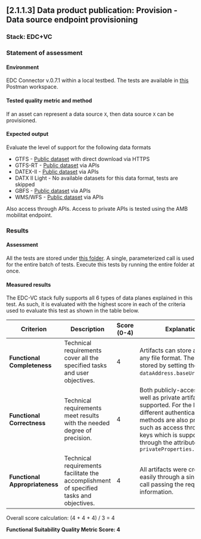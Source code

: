 ## [2.1.1.3] Data product publication: Provision - Data source endpoint provisioning
### Stack: EDC+VC

### Statement of assessment
#### Environment

EDC Connector v.0.7.1 within a local testbed.
The tests are available in [this](https://www.postman.com/i2cat-dev/workspace/deployemds) Postman workspace.

#### Tested quality metric and method
If an asset can represent a data source `X`, then data source `X` can be provisioned.

#### Expected output
Evaluate the level of support for the following data formats

- GTFS - [Public dataset](https://opendata-ajuntament.barcelona.cat/data/dataset/c46503e3-cec6-4032-894d-1063b7a365ee/resource/1c92542e-0346-4df5-9824-d7753ab02e33/download) with direct download via HTTPS
- GTFS-RT - [Public dataset](https://api.data.gov.my/gtfs-realtime/vehicle-position/ktmb/) via APIs
- DATEX-II - [Public dataset](https://opendata.emel.pt/cycling/biciparks?skip=1&limit=1) via APIs
- DATX II Light - No available datasets for this data format, tests are skipped
- GBFS - [Public dataset](https://opendata.emel.pt/cycling/biciparks?skip=1&limit=1) via APIs
- WMS/WFS - [Public dataset](https://openmaps.gov.bc.ca/geo/ows?SERVICE=WMS&REQUEST=GetCapabilities) via APIs

Also access through APIs.
Access to private APIs is tested using the AMB mobilitat endpoint.

### Results
#### Assessment

All the tests are stored under [this folder](https://www.postman.com/i2cat-dev/workspace/deployemds/folder/36812968-777cf599-0621-46a5-93c5-455aa7ae508c?action=share&source=copy-link&creator=36812968&ctx=documentation).
A single, parameterized call is used for the entire batch of tests.
Execute this tests by running the entire folder at once.

#### Measured results

The EDC-VC stack fully supports all 6 types of data planes explained in this test. As such, it is evaluated with the highest score in each of the criteria used to evaluate this test as shown in the table below.

| **Criterion**                | **Description**                                                                                     | **Score (0-4)** | **Explanation** |
|------------------------------|-----------------------------------------------------------------------------------------------------|-----------------|-------------|
| **Functional Completeness**   | Technical requirements cover all the specified tasks and user objectives.                          | 4               | Artifacts can store a URL to any file format. The URL is stored by setting the field `dataAddress.baseUrl`. |
| **Functional Correctness**    | Technical requirements meet results with the needed degree of precision.                           | 4               | Both publicly-accessible as well as private artifacts are supported. For the latter, different authentication methods are also provided, such as access through API keys which is supported through the attribute `privateProperties.privateKey` |
| **Functional Appropriateness**| Technical requirements facilitate the accomplishment of specified tasks and objectives.            | 4               | All artifacts were created easily through a single API call passing the required information. |

Overall score calculation: (4 + 4 + 4) / 3 = 4

**Functional Suitability Quality Metric Score: 4**
